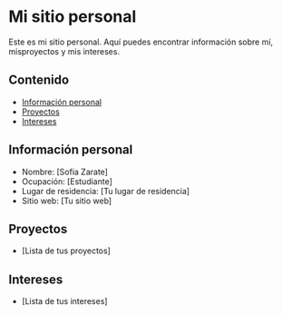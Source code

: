 # Mi sitio personal
Este es mi sitio personal. Aquí puedes encontrar información sobre mí, misproyectos y mis intereses.
## Contenido
* [Información personal](#información-personal)
* [Proyectos](#proyectos)
* [Intereses](#intereses)
## Información personal
* Nombre: [Sofia Zarate]
* Ocupación: [Estudiante]
* Lugar de residencia: [Tu lugar de residencia]
* Sitio web: [Tu sitio web]
## Proyectos
* [Lista de tus proyectos]
## Intereses
* [Lista de tus intereses]
